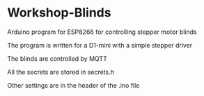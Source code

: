 # Workshop-Blinds
Arduino program for ESP8266 for controlling stepper motor blinds

The program is written for a D1-mini with a simple stepper driver

The blinds are controlled by MQTT

All the secrets are stored in secrets.h

Other settings are in the header of the .ino file
